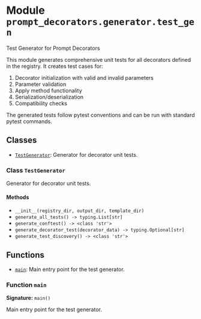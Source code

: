# Module `prompt_decorators.generator.test_gen`

Test Generator for Prompt Decorators

This module generates comprehensive unit tests for all decorators defined in the registry.
It creates test cases for:
1. Decorator initialization with valid and invalid parameters
2. Parameter validation
3. Apply method functionality
4. Serialization/deserialization
5. Compatibility checks

The generated tests follow pytest conventions and can be run with standard pytest commands.

## Classes

- [`TestGenerator`](#class-testgenerator): Generator for decorator unit tests.

### Class `TestGenerator`

Generator for decorator unit tests.

#### Methods

- `__init__(registry_dir, output_dir, template_dir)`
- `generate_all_tests() -> typing.List[str]`
- `generate_conftest() -> <class 'str'>`
- `generate_decorator_test(decorator_data) -> typing.Optional[str]`
- `generate_test_discovery() -> <class 'str'>`

## Functions

- [`main`](#function-main): Main entry point for the test generator.

### Function `main`

**Signature:** `main()`

Main entry point for the test generator.

